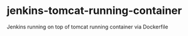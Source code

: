 # jenkins-tomcat-running-container
Jenkins running on top of tomcat running container via Dockerfile
